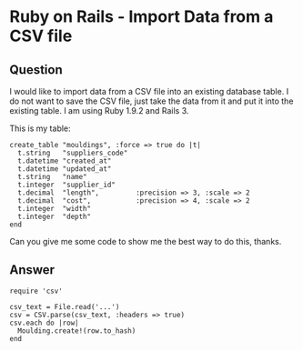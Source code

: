 
# Ruby on Rails - Import Data from a CSV file

## Question
        
I would like to import data from a CSV file into an existing database table. I do not want to save the CSV file, just take the data from it and put it into the existing table. I am using Ruby 1.9.2 and Rails 3.

This is my table:

    create_table "mouldings", :force => true do |t|
      t.string   "suppliers_code"
      t.datetime "created_at"
      t.datetime "updated_at"
      t.string   "name"
      t.integer  "supplier_id"
      t.decimal  "length",         :precision => 3, :scale => 2
      t.decimal  "cost",           :precision => 4, :scale => 2
      t.integer  "width"
      t.integer  "depth"
    end
    

Can you give me some code to show me the best way to do this, thanks.

## Answer
        
    require 'csv'    
    
    csv_text = File.read('...')
    csv = CSV.parse(csv_text, :headers => true)
    csv.each do |row|
      Moulding.create!(row.to_hash)
    end
